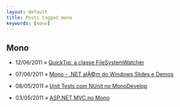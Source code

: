 ```yaml
---
layout: default
title: Posts tagged mono
keywords: [mono]
---
```

<h2 class="category">Mono</h2>
<ul class="posts">
<li>
<p>
<span class="date">12/06/2011</span> &raquo;
<a href="/blog/quicktip-a-classe-filesystemwatcher">QuickTip: a classe FileSystemWatcher</a>
</p>
</li>
<li>
<p>
<span class="date">07/06/2011</span> &raquo;
<a href="/blog/mono-net-alem-do-windows-slides-e-demos">Mono - .NET alÃ©m do Windows Slides e Demos</a>
</p>
</li>
<li>
<p>
<span class="date">08/05/2011</span> &raquo;
<a href="/blog/unit-tests-com-nunit-no-monodevelop">Unit Tests com NUnit no MonoDevelop</a>
</p>
</li>
<li>
<p>
<span class="date">03/05/2011</span> &raquo;
<a href="/blog/asp-net-mvc-no-mono">ASP.NET MVC no Mono</a>
</p>
</li>
</ul>
